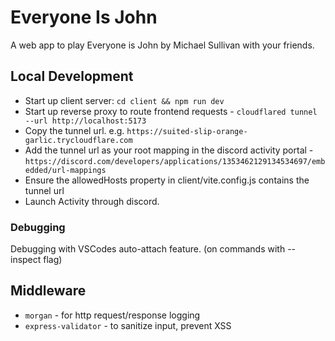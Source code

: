 # Everyone Is John

A web app to play Everyone is John by Michael Sullivan with your friends.

## Local Development
* Start up client server: `cd client && npm run dev`
* Start up reverse proxy to route frontend requests - `cloudflared tunnel --url http://localhost:5173`
* Copy the tunnel url. e.g. `https://suited-slip-orange-garlic.trycloudflare.com`  
* Add the tunnel url as your root mapping in the discord activity portal - `https://discord.com/developers/applications/1353462129134534697/embedded/url-mappings`
* Ensure the allowedHosts property in client/vite.config.js contains the tunnel url
* Launch Activity through discord.

### Debugging
Debugging with VSCodes auto-attach feature. (on commands with --inspect flag)

## Middleware
* `morgan` - for http request/response logging
* `express-validator` - to sanitize input, prevent XSS